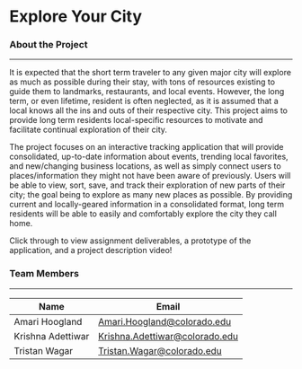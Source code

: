 # Explore Your City

### About the Project
---
It is expected that the short term traveler to any given major city will explore as much as possible during their stay, with tons of resources existing to guide them to landmarks, restaurants, and local events.  However, the long term, or even lifetime, resident is often neglected, as it is assumed that a local knows all the ins and outs of their respective city. This project aims to provide long term residents local-specific resources to motivate and facilitate continual exploration of their city.  

The project focuses on an interactive tracking application that will provide consolidated, up-to-date information about events, trending local favorites, and new/changing business locations, as well as simply connect users to places/information they might not have been aware of previously.  Users will be able to view, sort, save, and track their exploration of new parts of their city; the goal being to explore as many new places as possible.  By providing current and locally-geared information in a consolidated format, long term residents will be able to easily and comfortably explore the city they call home.


Click through to view assignment deliverables, a prototype of the application, and a project description video!


### Team Members
---
|Name |Email |
---|---
Amari Hoogland | Amari.Hoogland@colorado.edu
Krishna Adettiwar | Krishna.Adettiwar@colorado.edu
Tristan Wagar | Tristan.Wagar@colorado.edu


